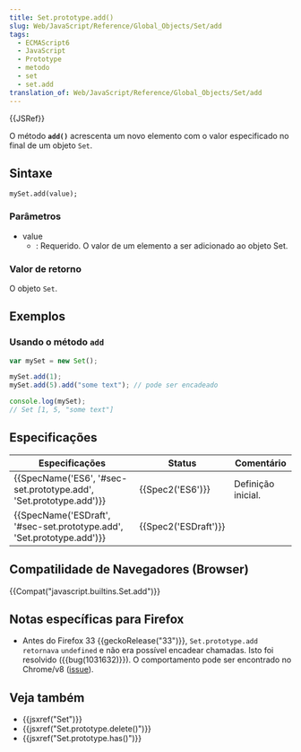 ```yaml
---
title: Set.prototype.add()
slug: Web/JavaScript/Reference/Global_Objects/Set/add
tags:
  - ECMAScript6
  - JavaScript
  - Prototype
  - metodo
  - set
  - set.add
translation_of: Web/JavaScript/Reference/Global_Objects/Set/add
---
```

{{JSRef}}

O método **`add()`** acrescenta um novo elemento com o valor especificado no final de um objeto `Set`.

## Sintaxe

```
mySet.add(value);
```

### Parâmetros

- value
  - : Requerido. O valor de um elemento a ser adicionado ao objeto Set.

### Valor de retorno

O objeto `Set`.

## Exemplos

### Usando o método `add`

```js
var mySet = new Set();

mySet.add(1);
mySet.add(5).add("some text"); // pode ser encadeado

console.log(mySet);
// Set [1, 5, "some text"]
```

## Especificações

| Especificações                                                                               | Status                       | Comentário         |
| -------------------------------------------------------------------------------------------- | ---------------------------- | ------------------ |
| {{SpecName('ES6', '#sec-set.prototype.add', 'Set.prototype.add')}}     | {{Spec2('ES6')}}         | Definição inicial. |
| {{SpecName('ESDraft', '#sec-set.prototype.add', 'Set.prototype.add')}} | {{Spec2('ESDraft')}} |                    |

## Compatilidade de Navegadores (Browser)

{{Compat("javascript.builtins.Set.add")}}

## Notas específicas para Firefox

- Antes do Firefox 33 {{geckoRelease("33")}}, `Set.prototype.add retornava` `undefined` e não era possível encadear chamadas. Isto foi resolvido ({{bug(1031632)}}). O comportamento pode ser encontrado no Chrome/v8 ([issue](https://code.google.com/p/v8/issues/detail?id=3410)).

## Veja também

- {{jsxref("Set")}}
- {{jsxref("Set.prototype.delete()")}}
- {{jsxref("Set.prototype.has()")}}
